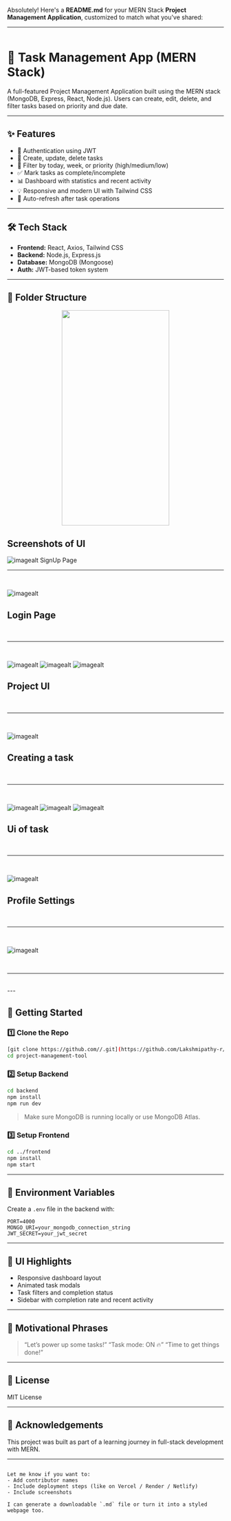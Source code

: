 Absolutely! Here's a **README.md** for your MERN Stack **Project Management Application**, customized to match what you've shared:

---

```md
```
# 🚀 Task Management App (MERN Stack)

A full-featured Project Management Application built using the MERN stack
(MongoDB, Express, React, Node.js). Users can create, edit, delete, and filter tasks based on priority and due date.

---

## ✨ Features

- 🔐 Authentication using JWT
- 📝 Create, update, delete tasks
- 📆 Filter by today, week, or priority (high/medium/low)
- ✅ Mark tasks as complete/incomplete
- 📊 Dashboard with statistics and recent activity
- 💡 Responsive and modern UI with Tailwind CSS
- 🔄 Auto-refresh after task operations

---

## 🛠 Tech Stack

- **Frontend:** React, Axios, Tailwind CSS
- **Backend:** Node.js, Express.js
- **Database:** MongoDB (Mongoose)
- **Auth:** JWT-based token system

---

## 📂 Folder Structure



<p align = "center">
  <img src = "https://raw.githubusercontent.com/Lakshmipathy-r/Project-Management-Tool/refs/heads/main/Screenshots/path.png" height = 500px width = 250px>




  ## Screenshots of UI

![imagealt](https://github.com/Lakshmipathy-r/Project-Management-Tool/blob/main/Screenshots/Signup.png?raw=true)
                                      SignUp Page
                                      <br><hr><br>

![imagealt](https://github.com/Lakshmipathy-r/Project-Management-Tool/blob/main/Screenshots/Login.png?raw=true)
## Login Page
<br><hr><br>

![imagealt](https://github.com/Lakshmipathy-r/Project-Management-Tool/blob/main/Screenshots/Dashboard%20UI.png?raw=true)
![imagealt](https://github.com/Lakshmipathy-r/Project-Management-Tool/blob/main/Screenshots/Pendind%20Task%20UI.png?raw=true)
![imagealt](https://github.com/Lakshmipathy-r/Project-Management-Tool/blob/main/Screenshots/Completed%20TAsk%20UI.png?raw=true)
## Project UI
<br><hr><br>

![imagealt](https://github.com/Lakshmipathy-r/Project-Management-Tool/blob/main/Screenshots/Create%20Task%20UI.png?raw=true)
## Creating a task
<br><hr><br>

![imagealt](https://github.com/Lakshmipathy-r/Project-Management-Tool/blob/main/Screenshots/Dash1.png?raw=true)
![imagealt](https://github.com/Lakshmipathy-r/Project-Management-Tool/blob/main/Screenshots/Pend1.png?raw=true)
![imagealt](https://github.com/Lakshmipathy-r/Project-Management-Tool/blob/main/Screenshots/Comp1.png?raw=true)
## Ui of task
<br><hr><br>

![imagealt](https://github.com/Lakshmipathy-r/Project-Management-Tool/blob/main/Screenshots/Profile%20Settings.png?raw=true)
## Profile Settings
<br><hr><br>

![imagealt](https://github.com/Lakshmipathy-r/Project-Management-Tool/blob/main/Screenshots/Task%20Analytics.png?raw=true)
</p>
<br><hr><br>
---

## 🚀 Getting Started

### 1️⃣ Clone the Repo
```bash
[git clone https://github.com//.git](https://github.com/Lakshmipathy-r/Project-Management-Tool.git)
cd project-management-tool
````

### 2️⃣ Setup Backend

```bash
cd backend
npm install
npm run dev
```

> Make sure MongoDB is running locally or use MongoDB Atlas.

### 3️⃣ Setup Frontend

```bash
cd ../frontend
npm install
npm start
```

---

## 🔐 Environment Variables

Create a `.env` file in the backend with:

```
PORT=4000
MONGO_URI=your_mongodb_connection_string
JWT_SECRET=your_jwt_secret
```

---

## 📸 UI Highlights

* Responsive dashboard layout
* Animated task modals
* Task filters and completion status
* Sidebar with completion rate and recent activity

---

## 📣 Motivational Phrases

> “Let’s power up some tasks!”
> “Task mode: ON 🔥”
> “Time to get things done!”

---

## 📄 License

MIT License

---

## 🙌 Acknowledgements

This project was built as part of a learning journey in full-stack development with MERN.

---

```

Let me know if you want to:
- Add contributor names
- Include deployment steps (like on Vercel / Render / Netlify)
- Include screenshots

I can generate a downloadable `.md` file or turn it into a styled webpage too.
```
